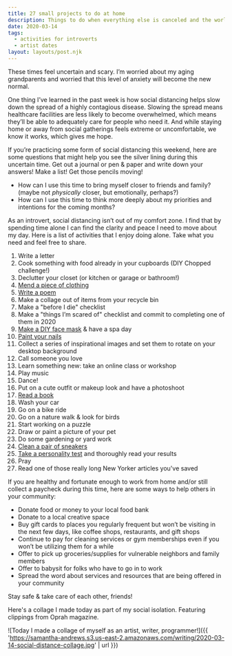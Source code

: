 ```yaml
---
title: 27 small projects to do at home
description: Things to do when everything else is canceled and the world feels like it's falling apart.
date: 2020-03-14
tags:
  - activities for introverts
  - artist dates
layout: layouts/post.njk
---
```


These times feel uncertain and scary. I’m worried about my aging grandparents and worried that this level of anxiety will become the new normal.

One thing I’ve learned in the past week is how social distancing helps slow down the spread of a highly contagious disease. Slowing the spread means healthcare facilities are less likely to become overwhelmed, which means they’ll be able to adequately care for people who need it. And while staying home or away from social gatherings feels extreme or uncomfortable, we know it works, which gives me hope.

If you’re practicing some form of social distancing this weekend, here are some questions that might help you see the silver lining during this uncertain time. Get out a journal or pen & paper and write down your answers! Make a list! Get those pencils moving!

- How can I use this time to bring myself closer to friends and family? (maybe not _physically_ closer, but emotionally, perhaps?)
- How can I use this time to think more deeply about my priorities and intentions for the coming months?

As an introvert, social distancing isn’t out of my comfort zone. I find that by spending time alone I can find the clarity and peace I need to move about my day. Here is a list of activities that I enjoy doing alone. Take what you need and feel free to share.

1. Write a letter
2. Cook something with food already in your cupboards (DIY Chopped challenge!)
3. Declutter your closet (or kitchen or garage or bathroom!)
4. [Mend a piece of clothing](https://www.manrepeller.com/2020/02/sew-a-button-tutorial.html)
5. [Write a poem](https://thecreativeindependent.com/guides/how-to-write-a-poem/)
6. Make a collage out of items from your recycle bin
7. Make a "before I die" checklist
8. Make a "things I’m scared of" checklist and commit to completing one of them in 2020
9. [Make a DIY face mask](https://theeverygirl.com/diy-face-masks/) & have a spa day
10. [Paint your nails](https://www.manrepeller.com/2020/01/how-to-perfect-manicure.html)
11. Collect a series of inspirational images and set them to rotate on your desktop background
12. Call someone you love
13. Learn something new: take an online class or workshop
14. Play music
15. Dance!
16. Put on a cute outfit or makeup look and have a photoshoot
17. [Read a book](https://www.overdrive.com/apps/libby/)
18. Wash your car
19. Go on a bike ride
20. Go on a nature walk & look for birds
21. Start working on a puzzle
22. Draw or paint a picture of your pet
23. Do some gardening or yard work
24. [Clean a pair of sneakers](https://www.manrepeller.com/2019/11/washing-sneakers.html)
25. [Take a personality test](https://www.16personalities.com/) and thoroughly read your results
26. Pray
27. Read one of those really long New Yorker articles you've saved

If you are healthy and fortunate enough to work from home and/or still collect a paycheck during this time, here are some ways to help others in your community:

- Donate food or money to your local food bank
- Donate to a local creative space
- Buy gift cards to places you regularly frequent but won’t be visiting in the next few days, like coffee shops, restaurants, and gift shops
- Continue to pay for cleaning services or gym memberships even if you won’t be utilizing them for a while
- Offer to pick up groceries/supplies for vulnerable neighbors and family members
- Offer to babysit for folks who have to go in to work
- Spread the word about services and resources that are being offered in your community

Stay safe & take care of each other, friends!

Here's a collage I made today as part of my social isolation. Featuring clippings from Oprah magazine.

![Today I made a collage of myself as an artist, writer, programmer!]({{ 'https://samantha-andrews.s3.us-east-2.amazonaws.com/writing/2020-03-14-social-distance-collage.jpg' | url }})
